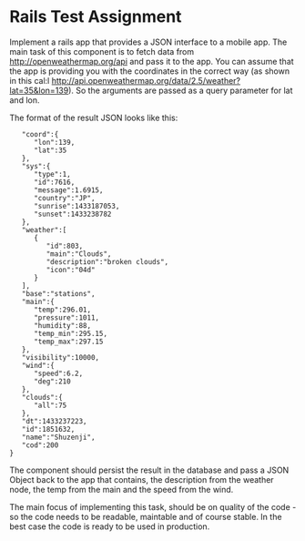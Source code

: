 # Rails Test Assignment

Implement a rails app that provides a JSON interface to a mobile app.
The main task of this component is to fetch data from http://openweathermap.org/api and pass it to the app.
You can assume that the app is providing you with the coordinates in the correct way (as shown in this cal:l http://api.openweathermap.org/data/2.5/weather?lat=35&lon=139). So the arguments are passed as a query parameter for lat and lon.

The format of the result JSON looks like this:

```{  
   "coord":{  
      "lon":139,
      "lat":35
   },
   "sys":{  
      "type":1,
      "id":7616,
      "message":1.6915,
      "country":"JP",
      "sunrise":1433187053,
      "sunset":1433238782
   },
   "weather":[  
      {  
         "id":803,
         "main":"Clouds",
         "description":"broken clouds",
         "icon":"04d"
      }
   ],
   "base":"stations",
   "main":{  
      "temp":296.01,
      "pressure":1011,
      "humidity":88,
      "temp_min":295.15,
      "temp_max":297.15
   },
   "visibility":10000,
   "wind":{  
      "speed":6.2,
      "deg":210
   },
   "clouds":{  
      "all":75
   },
   "dt":1433237223,
   "id":1851632,
   "name":"Shuzenji",
   "cod":200
}
```

The component should persist the result in the database and pass a JSON Object back to the app that contains, the description from the weather node, the temp from the main and the speed from the wind.

The main focus of implementing this task, should be on quality of the code - so the code needs to be readable, maintable and of course stable. In the best case the code is ready to be used in production.